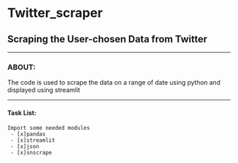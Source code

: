 # Twitter_scraper
## Scraping the User-chosen Data from Twitter
----
### ABOUT:
   The code is used to scrape the data on a range of date using python and displayed using streamlit
***
#### Task List:
    Import some needed modules
     - [x]pandas
     - [x]streamlit
     - [x]json
     - [x]snscrape
  
   

